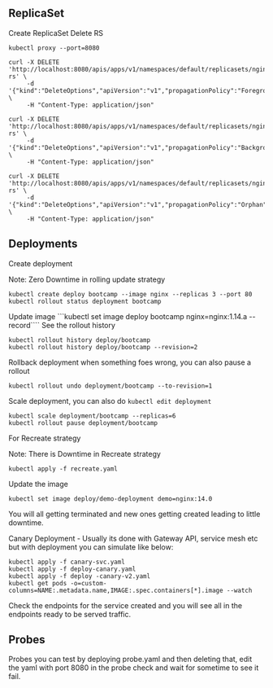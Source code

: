 
## ReplicaSet
Create ReplicaSet
Delete RS

```
kubectl proxy --port=8080

curl -X DELETE 'http://localhost:8080/apis/apps/v1/namespaces/default/replicasets/nginx-rs' \
     -d '{"kind":"DeleteOptions","apiVersion":"v1","propagationPolicy":"Foreground"}' \
     -H "Content-Type: application/json"

```

```
curl -X DELETE 'http://localhost:8080/apis/apps/v1/namespaces/default/replicasets/nginx-rs' \
     -d '{"kind":"DeleteOptions","apiVersion":"v1","propagationPolicy":"Background"}' \
     -H "Content-Type: application/json"

```

```
curl -X DELETE 'http://localhost:8080/apis/apps/v1/namespaces/default/replicasets/nginx-rs' \
     -d '{"kind":"DeleteOptions","apiVersion":"v1","propagationPolicy":"Orphan"}' \
     -H "Content-Type: application/json"

```
## Deployments 
Create deployment


Note: Zero Downtime in rolling update strategy
```
kubectl create deploy bootcamp --image nginx --replicas 3 --port 80
kubectl rollout status deployment bootcamp
```
Update image 
```kubectl set image deploy bootcamp nginx=nginx:1.14.a --record````
See the rollout history 
```
kubectl rollout history deploy/bootcamp
kubectl rollout history deploy/bootcamp --revision=2
```
Rollback deployment when something foes wrong, you can also pause a rollout
```
kubectl rollout undo deployment/bootcamp --to-revision=1
```
Scale deployment, you can also do `kubectl edit deployment`

```
kubectl scale deployment/bootcamp --replicas=6
kubectl rollout pause deployment/bootcamp
```

For Recreate strategy

Note: There is Downtime in Recreate strategy

```
kubectl apply -f recreate.yaml
```
Update the image
```
kubectl set image deploy/demo-deployment demo=nginx:14.0
```
You will all getting terminated and new ones getting created leading to little downtime.

Canary Deployment - Usually its done with Gateway API, service mesh etc but with deployment you can simulate like below:
```
kubectl apply -f canary-svc.yaml
kubectl apply -f deploy-canary.yaml
kubectl apply -f deploy -canary-v2.yaml
kubectl get pods -o=custom-columns=NAME:.metadata.name,IMAGE:.spec.containers[*].image --watch
```
Check the endpoints for the service created and you will see all in the endpoints ready to be served traffic. 

## Probes 
Probes you can test by deploying probe.yaml and then deleting that, edit the yaml with port 8080 in the probe check and wait for sometime to see it fail. 
